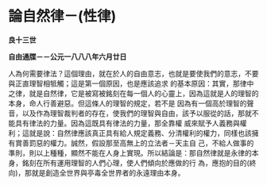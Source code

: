 # 論自然律－(性律)


**良十三世**

**自由通牒－－公元一八八八年六月廿日**





人為何需要律法？這個理由，就在於人的自由意志，也就是要使我們的意志，不要與正直理智相牴觸；這是第一個原因，也是應該追求
的基本原因：其實，那律中之律，就是自然律，它是被寫被銘刻在每一個人的心靈上，因為這就是人的理智的本身，命人行善避惡。但這條人的理智的規定，若不是
因為有一個高於理智的聲音，以及作為理智裁判者的存在，使我們的理智與自由，該予以服從的話，那就不能具有律法的力量。因為這既具有律法的力量，那全靠權
威來賦予人義務與權利；這就是說：自然律應該真正具有給人規定義務、分清權利的權力，同樣也該擁有賞善罰惡的權力。誠然，假設那至高無上的立法者－天主自
己，不給人做事的準則，則以上種種，顯然不能在人身上實現。所以結論是：那自然律就是永律的本身，銘刻在所有運用理智的人們心理，使人們傾向於應做的行
為，應抱的目的(終向)，那就是創造全世界與亭毒全世界者的永遠理由本身。

